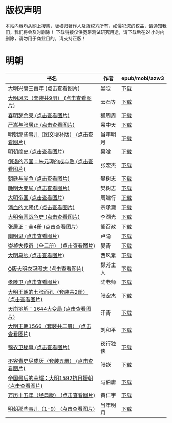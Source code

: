 # 版权声明

本站内容均从网上搜集，版权归著作人及版权方所有，如侵犯您的权益，请通知我们，我们将会及时删除！ 下载链接仅供宽带测试研究用途，请下载后在24小时内删除，请勿用于商业目的。请支持正版！

# 明朝

| 书名 | 作者 | epub/mobi/azw3 |
| --- | --- | --- |
| [大明兴衰三百年 (点击查看图片)](https://www.dushupai.com/attachment/2024/06/12/327e11336ee54123.jpg) | 吴晗 | [下载](https://url89.ctfile.com/f/31084289-1375498804-6bd132?p=8866) |
| [大明风云（套装共9册） (点击查看图片)](https://www.dushupai.com/attachment/2024/06/12/7d6aee511f432003.jpg) | 云石等 | [下载](https://url89.ctfile.com/f/31084289-1375501321-cc13fe?p=8866) |
| [春明梦余录 (点击查看图片)](https://www.dushupai.com/attachment/2024/06/11/9e88b7a734f477d5.jpg) | 狐周周 | [下载](https://url89.ctfile.com/f/31084289-1375511800-d57445?p=8866) |
| [严嵩与张居正 (点击查看图片)](https://www.dushupai.com/attachment/2024/06/10/54d3f6ccf1301606.jpg) | 易中天 | [下载](https://url89.ctfile.com/f/31084289-1356997336-91c17f?p=8866) |
| [明朝那些事儿（图文增补版） (点击查看图片)](https://www.dushupai.com/attachment/2024/06/08/68e00ddf860667c6.jpg) | 当年明月 | [下载](https://url89.ctfile.com/f/31084289-1357050259-ef1bdd?p=8866) |
| [明朝简史 (点击查看图片)](https://www.dushupai.com/attachment/2024/06/08/382f64de01c7c66e.jpg) | 吴晗 | [下载](https://url89.ctfile.com/f/31084289-1357048765-cc45e6?p=8866) |
| [倒退的帝国：朱元璋的成与败 (点击查看图片)](https://www.dushupai.com/attachment/2024/06/08/f93a746eacd5f612.jpg) | 张宏杰 | [下载](https://url89.ctfile.com/f/31084289-1357046569-f1adaf?p=8866) |
| [朝廷与党争 (点击查看图片)](https://www.dushupai.com/attachment/2024/06/08/5300cc8779883fb3.jpg) | 樊树志 | [下载](https://url89.ctfile.com/f/31084289-1357045885-5bdfc7?p=8866) |
| [晚明大变局 (点击查看图片)](https://www.dushupai.com/attachment/2024/06/08/b50a9ad6eca8fb67.jpg) | 樊树志 | [下载](https://url89.ctfile.com/f/31084289-1357045558-e69b30?p=8866) |
| [大明帝国 (点击查看图片)](https://www.dushupai.com/attachment/2024/06/07/f6d3291427c7e060.jpg) | 周建行 | [下载](https://url89.ctfile.com/f/31084289-1357034782-d9ee2a?p=8866) |
| [滴血的大朝代 (点击查看图片)](https://www.dushupai.com/attachment/2024/06/06/83e7f90b68f1d091.jpg) | 宗承灏 | [下载](https://url89.ctfile.com/f/31084289-1357030126-a99de7?p=8866) |
| [大明帝国战争史 (点击查看图片)](https://www.dushupai.com/attachment/2024/06/05/19890de6d8e8d363.jpg) | 李湖光 | [下载](https://url89.ctfile.com/f/31084289-1357025311-085b9a?p=8866) |
| [张居正：全4册 (点击查看图片)](https://www.dushupai.com/attachment/2024/06/05/c9d246dd58fa5229.jpg) | 熊召政 | [下载](https://url89.ctfile.com/f/31084289-1357025059-cac065?p=8866) |
| [幽明录 (点击查看图片)](https://www.dushupai.com/attachment/2024/06/04/ef9d9bd79b6832d2.jpg) | 卢隐 | [下载](https://url89.ctfile.com/f/31084289-1357024369-db1a0a?p=8866) |
| [崇祯大传奇（全三册） (点击查看图片)](https://www.dushupai.com/attachment/2024/06/04/b9e1cbadda5affa1.jpg) | 晏青 | [下载](https://url89.ctfile.com/f/31084289-1357020979-10eee9?p=8866) |
| [大明乌纱 (点击查看图片)](https://www.dushupai.com/attachment/2024/06/03/8195667b07ebd83f.jpg) | 西风紧 | [下载](https://url89.ctfile.com/f/31084289-1357019917-75816f?p=8866) |
| [Q版大明衣冠图志 (点击查看图片)](https://www.dushupai.com/attachment/2024/06/03/d7d338b1d83a08e3.jpg) | 撷芳主人 | [下载](https://url89.ctfile.com/f/31084289-1357016557-4c2cd9?p=8866) |
| [孝陵卫 (点击查看图片)](https://www.dushupai.com/attachment/2024/06/02/5799af80174bd183.jpg) | 陆老师 | [下载](https://url89.ctfile.com/f/31084289-1357010872-c4be3c?p=8866) |
| [大明王朝的七张面孔（套装共2册） (点击查看图片)](https://www.dushupai.com/attachment/2024/06/01/3ead47a8bcad793a.jpg) | 张宏杰 | [下载](https://url89.ctfile.com/f/31084289-1357007833-83ee88?p=8866) |
| [天崩地解：1644大变局 (点击查看图片)](https://www.dushupai.com/attachment/2024/06/01/dd0bb3020d267191.jpg) | 汗青 | [下载](https://url89.ctfile.com/f/31084289-1357006444-18d6eb?p=8866) |
| [大明王朝1566（套装共二册） (点击查看图片)](https://www.dushupai.com/attachment/2024/06/01/d20f47dffe3d7f5c.jpg) | 刘和平 | [下载](https://url89.ctfile.com/f/31084289-1357005589-4f319f?p=8866) |
| [锦衣卫秘事 (点击查看图片)](https://www.dushupai.com/attachment/2024/06/01/4d15b3787e21c807.jpg) | 夜行独侠 | [下载](https://url89.ctfile.com/f/31084289-1357005262-15b909?p=8866) |
| [不容青史尽成灰（套装五册） (点击查看图片)](https://www.dushupai.com/attachment/2024/06/01/9c1186201aa78e69.jpg) | 张嵚 | [下载](https://url89.ctfile.com/f/31084289-1357005247-bb17a7?p=8866) |
| [帝国最后的荣耀：大明1592抗日援朝 (点击查看图片)](https://www.dushupai.com/attachment/2024/06/01/ad4ff4f007876a0e.jpg) | 马伯庸 | [下载](https://url89.ctfile.com/f/31084289-1357005091-0ae1b1?p=8866) |
| [万历十五年（经典版） (点击查看图片)](https://www.dushupai.com/attachment/2024/06/01/eabec1ae3c5f546c.jpg) | 黄仁宇 | [下载](https://url89.ctfile.com/f/31084289-1357004842-c3da51?p=8866) |
| [明朝那些事儿（1-9） (点击查看图片)](https://www.dushupai.com/attachment/2024/06/01/fdf6968a6be0e4ef.jpg) | 当年明月 | [下载](https://url89.ctfile.com/f/31084289-1357004737-794dc3?p=8866) |
